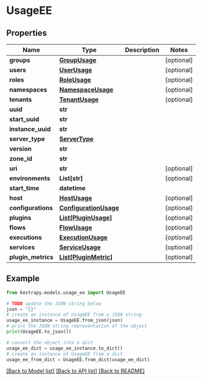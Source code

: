 # UsageEE


## Properties

Name | Type | Description | Notes
------------ | ------------- | ------------- | -------------
**groups** | [**GroupUsage**](GroupUsage.md) |  | [optional] 
**users** | [**UserUsage**](UserUsage.md) |  | [optional] 
**roles** | [**RoleUsage**](RoleUsage.md) |  | [optional] 
**namespaces** | [**NamespaceUsage**](NamespaceUsage.md) |  | [optional] 
**tenants** | [**TenantUsage**](TenantUsage.md) |  | [optional] 
**uuid** | **str** |  | 
**start_uuid** | **str** |  | 
**instance_uuid** | **str** |  | 
**server_type** | [**ServerType**](ServerType.md) |  | 
**version** | **str** |  | 
**zone_id** | **str** |  | 
**uri** | **str** |  | [optional] 
**environments** | **List[str]** |  | [optional] 
**start_time** | **datetime** |  | 
**host** | [**HostUsage**](HostUsage.md) |  | [optional] 
**configurations** | [**ConfigurationUsage**](ConfigurationUsage.md) |  | [optional] 
**plugins** | [**List[PluginUsage]**](PluginUsage.md) |  | [optional] 
**flows** | [**FlowUsage**](FlowUsage.md) |  | [optional] 
**executions** | [**ExecutionUsage**](ExecutionUsage.md) |  | [optional] 
**services** | [**ServiceUsage**](ServiceUsage.md) |  | [optional] 
**plugin_metrics** | [**List[PluginMetric]**](PluginMetric.md) |  | [optional] 

## Example

```python
from kestrapy.models.usage_ee import UsageEE

# TODO update the JSON string below
json = "{}"
# create an instance of UsageEE from a JSON string
usage_ee_instance = UsageEE.from_json(json)
# print the JSON string representation of the object
print(UsageEE.to_json())

# convert the object into a dict
usage_ee_dict = usage_ee_instance.to_dict()
# create an instance of UsageEE from a dict
usage_ee_from_dict = UsageEE.from_dict(usage_ee_dict)
```
[[Back to Model list]](../README.md#documentation-for-models) [[Back to API list]](../README.md#documentation-for-api-endpoints) [[Back to README]](../README.md)


